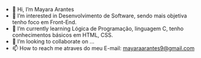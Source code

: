 - 👋 Hi, I’m Mayara Arantes
- 👀 I’m interested in Desenvolvimento de Software, sendo mais objetiva tenho foco em Front-End.
- 🌱 I’m currently learning Lógica de Programação, linguagem C, tenho conhecimentos básicos em HTML, CSS.
- 💞️ I’m looking to collaborate on ...
- 📫 How to reach me atraves do meu E-mail: mayaraarantes9@gmail.com
  

<!---
Mayara-Arantes/Mayara-Arantes is a ✨ special ✨ repository because its `README.md` (this file) appears on your GitHub profile.
You can click the Preview link to take a look at your changes.
--->
